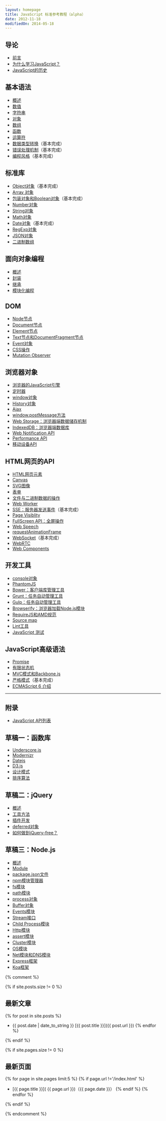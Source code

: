 ```yaml
---
layout: homepage
title: JavaScript 标准参考教程（alpha）
date: 2012-11-18
modifiedOn: 2014-05-18
---
```


<h2 id="introduction">导论</h2>

- [前言](introduction/preface.html)
- [为什么学习JavaScript？](introduction/why.html)
- [JavaScript的历史](introduction/history.html)

<h2 id="grammar">基本语法</h2>

- [概述](grammar/basic.html)
- [数值](grammar/number.html)
- [字符串](grammar/string.html)
- [对象](grammar/object.html)
- [数组](grammar/array.html)
- [函数](grammar/function.html)
- [运算符](grammar/operator.html)
- [数据类型转换](grammar/conversion.html)（基本完成）
- [错误处理机制](grammar/error.html)（基本完成）
- [编程风格](grammar/style.html)（基本完成）

<h2 id="stdlib">标准库</h2>

- [Object对象](stdlib/object.html)（基本完成）
- [Array 对象](stdlib/array.html)
- [包装对象和Boolean对象](stdlib/wrapper.html)（基本完成）
- [Number对象](stdlib/number.html)
- [String对象](stdlib/string.html)
- [Math对象](stdlib/math.html)
- [Date对象](stdlib/date.html)（基本完成）
- [RegExp对象](stdlib/regexp.html)
- [JSON对象](stdlib/json.html)
- [二进制数组](stdlib/arraybuffer.html)

<h2 id="oop">面向对象编程</h2>

- [概述](oop/basic.html)
- [封装](oop/encapsulation.html)
- [继承](oop/inheritance.html)
- [模块化编程](oop/module.html)

<h2 id="dom">DOM</h2>

- [Node节点](dom/node.html)
- [Document节点](dom/document.html)
- [Element节点](dom/element.html)
- [Text节点和DocumentFragment节点](dom/text.html)
- [Event对象](dom/event.html)
- [CSS操作](dom/css.html)
- [Mutation Observer](dom/mutationobserver.html)

<h2 id="bom">浏览器对象</h2>

- [浏览器的JavaScript引擎](bom/engine.html)
- [定时器](bom/timer.html)
- [window对象](bom/window.html)
- [History对象](bom/history.html)
- [Ajax](bom/ajax.html)
- [window.postMessage方法](bom/windowpostmessage.html)
- [Web Storage：浏览器端数据储存机制](bom/webstorage.html)
- [IndexedDB：浏览器端数据库](bom/indexeddb.html)
- [Web Notification API](bom/notification.html)
- [Performance API](bom/performance.html)
- [移动设备API](bom/mobile.html)

<h2 id="htmlapi">HTML网页的API</h2>

- [HTML网页元素](htmlapi/elements.html)
- [Canvas](htmlapi/canvas.html)
- [SVG图像](htmlapi/svg.html)
- [表单](htmlapi/form.html)
- [文件与二进制数据的操作](htmlapi/file.html)
- [Web Worker](htmlapi/webworker.html)
- [SSE：服务器发送事件](htmlapi/eventsource.html)（基本完成）
- [Page Visiblity](htmlapi/pagevisibility.html)
- [FullScreen API：全屏操作](htmlapi/fullscreen.html)
- [Web Speech](htmlapi/webspeech.html)
- [requestAnimationFrame](htmlapi/requestanimationframe.html)
- [WebSocket](htmlapi/websocket.html)（基本完成）
- [WebRTC](htmlapi/webrtc.html)
- [Web Components](htmlapi/webcomponents.html)

<h2 id="tool">开发工具</h2>

- [console对象](tool/console.html)
- [PhantomJS](tool/phantomjs.html)
- [Bower：客户端库管理工具](tool/bower.html)
- [Grunt：任务自动管理工具](tool/grunt.html)
- [Gulp：任务自动管理工具](tool/gulp.html)
- [Browserify：浏览器加载Node.js模块](tool/browserify.html)
- [RequireJS和AMD规范](tool/requirejs.html)
- [Source map](tool/sourcemap.html)
- [Lint工具](tool/lint.html)
- [JavaScript 测试](tool/testing.html)

<h2 id="advanced">JavaScript高级语法</h2>

- [Promise](advanced/promise.html)
- [有限状态机](advanced/fsm.html)
- [MVC模式和Backbone.js](advanced/backbonejs.html)
- [严格模式](advanced/strict.html)（基本完成）
- [ECMAScript 6 介绍](advanced/ecmascript6.html)

<hr></hr>

<h2 id="appendix">附录</h2>

- [JavaScript API列表](appendix/api.html)

<h2 id="library">草稿一：函数库</h2>

- [Underscore.js](library/underscore.html)
- [Modernizr](library/modernizr.html)
- [Datejs](library/datejs.html)
- [D3.js](library/d3.html)
- [设计模式](library/designpattern.html)
- [排序算法](library/sorting.html)

<h2 id="jquery">草稿二：jQuery</h2>

- [概述](jquery/basic.html)
- [工具方法](jquery/utility.html)
- [插件开发](jquery/plugin.html)
- [deferred对象](jquery/deferred.html)
- [如何做到jQuery-free？](jquery/jquery-free.html)

<h2 id="nodejs">草稿三：Node.js</h2>

- [概述](nodejs/basic.html)
- [Module](nodejs/module.html)
- [package.json文件](nodejs/packagejson.html)
- [npm模块管理器](nodejs/npm.html)
- [fs模块](nodejs/fs.html)
- [path模块](nodejs/path.html)
- [process对象](nodejs/process.html)
- [Buffer对象](nodejs/buffer.html)
- [Events模块](nodejs/events.html)
- [Stream接口](nodejs/stream.html)
- [Child Process模块](nodejs/child-process.html)
- [Http模块](nodejs/http.html)
- [assert模块](nodejs/assert.html)
- [Cluster模块](nodejs/cluster.html)
- [OS模块](nodejs/os.html)
- [Net模块和DNS模块](nodejs/net.html)
- [Express框架](nodejs/express.html)
- [Koa框架](nodejs/koa.html)

{% comment %}

{% if site.posts.size != 0 %}

## 最新文章

{% for post in site.posts %}
* {{ post.date | date_to_string }} [{{ post.title }}]({{ post.url }})
{% endfor %}

{% endif %}

{% if site.pages.size != 0 %}

## 最新页面

{% for page in site.pages limit:5 %}
{% if page.url !='/index.html' %}
* [{{ page.title }}]( {{ page.url }})（{{ page.date }}）
{% endif %}
{% endfor %}

{% endif %}

{% endcomment %}
